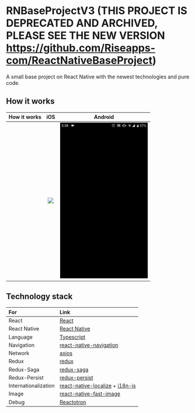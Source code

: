 # RNBaseProjectV3 (THIS PROJECT IS DEPRECATED AND ARCHIVED, PLEASE SEE THE NEW VERSION https://github.com/Riseapps-com/ReactNativeBaseProject)

A small base project on React Native with the newest technologies and pure code.

## How it works

| How it works  | iOS | Android |
| :--- | :---: | :---: |
|| <img src="ios_example.gif" width="240" /> | <img src="android_example.gif" width="240" /> |

## Technology stack

| For  | Link |
| :--- | :--- |
| React | [React](https://reactjs.org/) |
| React Native | [React Native](https://facebook.github.io/react-native/) |
| Language | [Typescript](https://www.typescriptlang.org/) |
| Navigation | [react-native-navigation](https://github.com/wix/react-native-navigation) |
| Network | [axios](https://github.com/axios/axios) |
| Redux | [redux](https://redux.js.org/) |
| Redux-Saga | [redux-saga](https://github.com/redux-saga/redux-saga) |
| Redux-Persist | [redux-persist](https://github.com/rt2zz/redux-persist) |
| Internationalization | [react-native-localize](https://github.com/react-native-community/react-native-localize) + [i18n-js](https://github.com/fnando/i18n-js) |
| Image | [react-native-fast-image](https://github.com/DylanVann/react-native-fast-image) |
| Debug | [Reactotron](https://github.com/infinitered/reactotron) |
